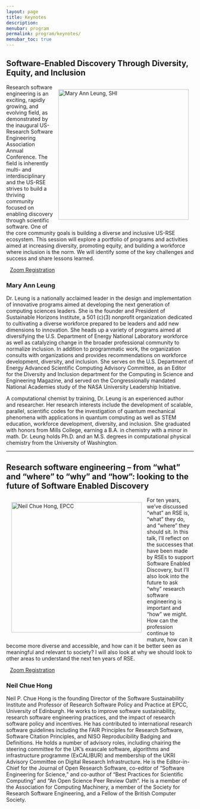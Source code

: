 ```yaml
---
layout: page
title: Keynotes
description:
menubar: program
permalink: program/keynotes/
menubar_toc: true
---
```


## Software-Enabled Discovery Through Diversity, Equity, and Inclusion


<img src="{{ site.baseurl }}/assets/img/MaryAnnLeung.jpg" alt="Mary Ann Leung, SHI" style="float:right; padding:1em; width:350px">

Research software engineering is an exciting, rapidly growing, and evolving field,
as demonstrated by the inaugural US-Research Software Engineering Association
Annual Conference.  The field is inherently multi- and interdisciplinary and the
US-RSE strives to build a thriving community focused on enabling discovery through
scientific software.  One of the core community goals is building a diverse and
inclusive US-RSE ecosystem. This session will explore a portfolio of programs and
activities aimed at increasing diversity, promoting equity, and building a workforce
where inclusion is the norm.  We will identify some of the key challenges and
success and share lessons learned.

<a type="button" style="margin:auto 10px; -webkit-appearance: none;" class="btn btn-light btn-lg" href="https://asu.zoom.us/meeting/register/tZwudOqtpzIjHtKJReG1cq8QGfAZIAwxH2ja#/registration" target="_blank">
    Zoom Registration
</a>

### Mary Ann Leung

Dr. Leung is a nationally acclaimed leader in the design and implementation of
innovative programs aimed at developing the next generation of computing sciences
leaders.  She is the founder and President of Sustainable Horizons Institute, a
501 (c)(3) nonprofit organization dedicated to cultivating a diverse workforce
prepared to be leaders and add new dimensions to innovation.  She heads up a
variety of programs aimed at diversifying the U.S. Department of Energy National
Laboratory workforce as well as catalyzing change in the broader professional
community to normalize inclusion.  In addition to programmatic work, the
organization consults with organizations and provides recommendations on
workforce development, diversity, and inclusion.  She serves on the U.S.
Department of Energy Advanced Scientific Computing Advisory Committee, as an
Editor for the Diversity and Inclusion department for the Computing in Science
and Engineering Magazine, and served on the Congressionally mandated National
Academies study of the NASA University Leadership Initiative.

A computational chemist by training, Dr. Leung is an experienced author and
researcher.  Her research interests include the development of scalable,
parallel, scientific codes for the investigation of quantum mechanical phenomena
with applications in quantum computing as well as STEM education, workforce
development, diversity, and inclusion. She graduated with honors from Mills
College, earning a B.A. in chemistry with a minor in math.  Dr. Leung holds
Ph.D. and an M.S. degrees in computational physical chemistry from the
University of Washington.


------

## Research software engineering – from “what” and “where” to “why” and “how”: looking to the future of Software Enabled Discovery

<img src="{{ site.baseurl }}/assets/img/NeilChueHong.jpeg" alt="Neil Chue Hong, EPCC" style="float:left; padding:1em; width:350px">

For ten years, we’ve discussed “what” an RSE is, “what” they do, and “where”
they should sit. In this talk, I’ll reflect on the successes that have been
made by RSEs to support Software Enabled Discovery, but I’ll also look into
the future to ask “why” research software engineering is important and “how”
we might. How can the profession continue to mature, how can it become more
diverse and accessible, and how can it be better seen as meaningful and relevant
to society? I will also look at why we should look to other areas to understand
the next ten years of RSE.

<a type="button" style="margin:auto 10px; -webkit-appearance: none;" class="btn btn-light btn-lg" href="https://asu.zoom.us/meeting/register/tZEkf-ytqzwtHNcjprgo5ifQZ5y_xJUR3tVd#/registration" target="_blank">
    Zoom Registration
</a>

### Neil Chue Hong

Neil P. Chue Hong is the founding Director of the Software Sustainability
Institute and Professor of Research Software Policy and Practice at EPCC,
University of Edinburgh. He works to improve software sustainability, research
software engineering practices, and the impact of research software policy and
incentives. He has contributed to international research software guidelines
including the FAIR Principles for Research Software, Software Citation Principles,
and NISO Reproducibility Badging and Definitions. He holds a number of advisory
roles, including chairing the steering committee for the UK’s exascale software,
algorithms and infrastructure programme (ExCALIBUR) and membership of the UKRI
Advisory Committee on Digital Research Infrastructure. He is the Editor-in-Chief
for the Journal of Open Research Software, co-editor of “Software Engineering
for Science,” and co-author of “Best Practices for Scientific Computing” and
“An Open Science Peer Review Oath”. He is a member of the Association for
Computing Machinery, a member of the Society for Research Software Engineering,
and a Fellow of the British Computer Society.
